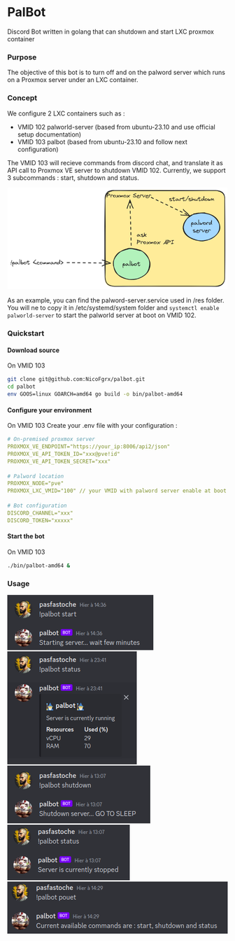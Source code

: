 # PalBot
Discord Bot written in golang that can shutdown and start LXC proxmox container

### Purpose
The objective of this bot is to turn off and on the palword server which runs on a Proxmox server under an LXC container.

### Concept
We configure 2 LXC containers such as : 
- VMID 102 palworld-server (based from ubuntu-23.10 and use official setup documentation)
- VMID 103 palbot (based from ubuntu-23.10 and follow next configuration)

The VMID 103 will recieve commands from discord chat, and translate it as API call to Proxmox VE server to shutdown VMID 102.
Currently, we support 3 subcommands : start, shutdown and status.

<img src="./res/concept.excalidraw.png">

As an example, you can find the palword-server.service used in /res folder. You will ne to copy it in /etc/systemd/system folder and `systemctl enable palworld-server` to start the palworld server at boot on VMID 102.

### Quickstart
#### Download source
On VMID 103
```sh
git clone git@github.com:NicoFgrx/palbot.git
cd palbot 
env GOOS=linux GOARCH=amd64 go build -o bin/palbot-amd64
```

#### Configure your environment
On VMID 103
Create your .env file with your configuration : 

```yaml
# On-premised proxmox server
PROXMOX_VE_ENDPOINT="https://your_ip:8006/api2/json"
PROXMOX_VE_API_TOKEN_ID="xxx@pve!id"
PROXMOX_VE_API_TOKEN_SECRET="xxx"

# Palword location
PROXMOX_NODE="pve"
PROXMOX_LXC_VMID="100" // your VMID with palword server enable at boot

# Bot configuration
DISCORD_CHANNEL="xxx"
DISCORD_TOKEN="xxxxx"
```



#### Start the bot 
On VMID 103
```bash
./bin/palbot-amd64 & 
```

### Usage

<img src="./res/start.png">
<img src="./res/status_running.png">
<img src="./res/shutdown.png">
<img src="./res/status_stopped.png">
<img src="./res/other.png">

